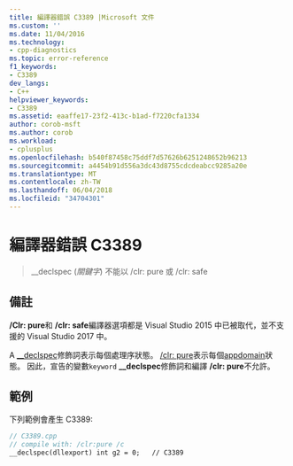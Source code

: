 ```yaml
---
title: 編譯器錯誤 C3389 |Microsoft 文件
ms.custom: ''
ms.date: 11/04/2016
ms.technology:
- cpp-diagnostics
ms.topic: error-reference
f1_keywords:
- C3389
dev_langs:
- C++
helpviewer_keywords:
- C3389
ms.assetid: eaaffe17-23f2-413c-b1ad-f7220cfa1334
author: corob-msft
ms.author: corob
ms.workload:
- cplusplus
ms.openlocfilehash: b540f87458c75ddf7d57626b6251248652b96213
ms.sourcegitcommit: a4454b91d556a3dc43d8755cdcdeabcc9285a20e
ms.translationtype: MT
ms.contentlocale: zh-TW
ms.lasthandoff: 06/04/2018
ms.locfileid: "34704301"
---
```

# <a name="compiler-error-c3389"></a>編譯器錯誤 C3389

> __declspec (*關鍵字*) 不能以 /clr: pure 或 /clr: safe

## <a name="remarks"></a>備註

**/Clr: pure**和 **/clr: safe**編譯器選項都是 Visual Studio 2015 中已被取代，並不支援的 Visual Studio 2017 中。

A [__declspec](../../cpp/declspec.md)修飾詞表示每個處理序狀態。  [/clr: pure](../../build/reference/clr-common-language-runtime-compilation.md)表示每個[appdomain](../../cpp/appdomain.md)狀態。  因此，宣告的變數`keyword` **__declspec**修飾詞和編譯 **/clr: pure**不允許。

## <a name="example"></a>範例

下列範例會產生 C3389:

```cpp
// C3389.cpp
// compile with: /clr:pure /c
__declspec(dllexport) int g2 = 0;   // C3389
```